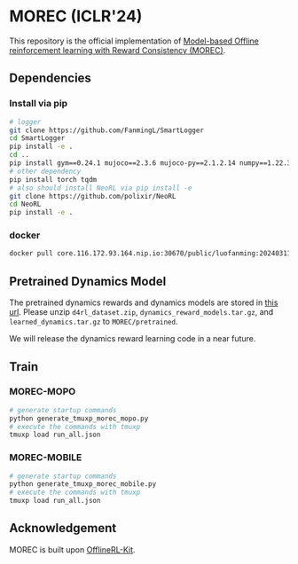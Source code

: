 # MOREC (ICLR'24)
This repository is the official implementation of [Model-based Offline reinforcement learning with Reward Consistency (MOREC)](https://openreview.net/forum?id=GSBHKiw19c).
## Dependencies
### Install via pip
```bash
# logger
git clone https://github.com/FanmingL/SmartLogger
cd SmartLogger 
pip install -e .
cd ..
pip install gym==0.24.1 mujoco==2.3.6 mujoco-py==2.1.2.14 numpy==1.22.3
# other dependency
pip install torch tqdm 
# also should install NeoRL via pip install -e 
git clone https://github.com/polixir/NeoRL
cd NeoRL
pip install -e .
```

### docker

```bash
docker pull core.116.172.93.164.nip.io:30670/public/luofanming:20240311171020
```

## Pretrained Dynamics Model
The pretrained dynamics rewards and dynamics models are stored in [this url](https://box.nju.edu.cn/d/dd0ea2df0e4548f6bbdd/). 
Please unzip `d4rl_dataset.zip`, `dynamics_reward_models.tar.gz`, and  `learned_dynamics.tar.gz` to `MOREC/pretrained`.

We will release the dynamics reward learning code in a near future.

## Train
### MOREC-MOPO
```bash
# generate startup commands
python generate_tmuxp_morec_mopo.py
# execute the commands with tmuxp
tmuxp load run_all.json
```

### MOREC-MOBILE
```bash
# generate startup commands
python generate_tmuxp_morec_mobile.py
# execute the commands with tmuxp
tmuxp load run_all.json
```

## Acknowledgement
MOREC is built upon [OfflineRL-Kit](https://github.com/yihaosun1124/OfflineRL-Kit).

